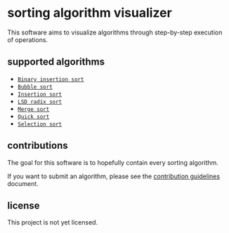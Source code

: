 # sorting algorithm visualizer
This software aims to visualize algorithms through step-by-step execution of operations.

## supported algorithms
- [`Binary insertion sort`](/src/js/algorithms/binaryinsertionsort.js)
- [`Bubble sort`](/src/js/algorithms/binaryinsertionsort.js)
- [`Insertion sort`](/src/js/algorithms/binaryinsertionsort.js)
- [`LSD radix sort`](/src/js/algorithms/binaryinsertionsort.js)
- [`Merge sort`](/src/js/algorithms/binaryinsertionsort.js)
- [`Quick sort`](/src/js/algorithms/binaryinsertionsort.js)
- [`Selection sort`](/src/js/algorithms/binaryinsertionsort.js)

## contributions
The goal for this software is to hopefully contain every sorting algorithm.

If you want to submit an algorithm, please see the [contribution guidelines](./CONTRIBUTIONS.md) document.

## license
This project is not yet licensed.